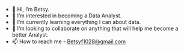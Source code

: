 - 👋 Hi, I’m Betsy.
- 👀 I’m interested in becoming a Data Analyst.
- 🌱 I’m currently learning everything I can about data.
- 💞️ I’m looking to collaborate on anything that will help me become a better Analyst.
- 📫 How to reach me - Betsyf1028@gmail.com

<!---
Betsyf10/Betsyf10 is a ✨ special ✨ repository because its `README.md` (this file) appears on your GitHub profile.
You can click the Preview link to take a look at your changes.
--->
